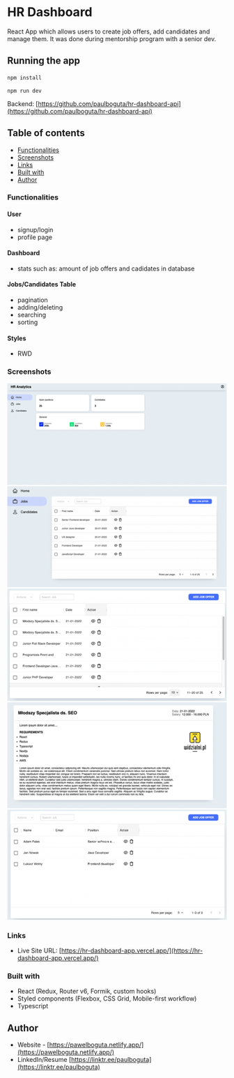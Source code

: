 # HR Dashboard

React App which allows users to create job offers, add candidates and manage them. It was done during mentorship program with a senior dev.

## Running the app

```
npm install
```
```
npm run dev
```


Backend: [https://github.com/paulboguta/hr-dashboard-api](https://github.com/paulboguta/hr-dashboard-api)

## Table of contents

- [Functionalities](#functionalities)
- [Screenshots](#screenshots)
- [Links](#links)
- [Built with](#built-with)
- [Author](#author)

### Functionalities

#### User

- signup/login
- profile page

#### Dashboard

- stats such as: amount of job offers and cadidates in database

#### Jobs/Candidates Table

- pagination
- adding/deleting
- searching
- sorting

#### Styles

- RWD

### Screenshots

![](https://github.com/paulboguta/hr-dashboard/blob/a6364cd0b37f83c3f07df7a58803a94912b3dd96/images/screen1.png)
![](https://github.com/paulboguta/hr-dashboard/blob/a6364cd0b37f83c3f07df7a58803a94912b3dd96/images/screen2.png)
![](https://github.com/paulboguta/hr-dashboard/blob/a6364cd0b37f83c3f07df7a58803a94912b3dd96/images/screen3.png)
![](https://github.com/paulboguta/hr-dashboard/blob/a6364cd0b37f83c3f07df7a58803a94912b3dd96/images/screen4.png)
![](https://github.com/paulboguta/hr-dashboard/blob/a6364cd0b37f83c3f07df7a58803a94912b3dd96/images/screen5.png)

### Links

- Live Site URL: [https://hr-dashboard-app.vercel.app/](https://hr-dashboard-app.vercel.app/)

### Built with

- React (Redux, Router v6, Formik, custom hooks)
- Styled components (Flexbox, CSS Grid, Mobile-first workflow)
- Typescript

## Author

- Website - [https://pawelboguta.netlify.app/](https://pawelboguta.netlify.app/)
- LinkedIn/Resume [https://linktr.ee/paulboguta](https://linktr.ee/paulboguta)
